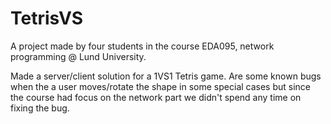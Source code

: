 TetrisVS
========

A project made by four students in the course EDA095, network programming @ Lund University. 

Made a server/client solution for a 1VS1 Tetris game. Are some known bugs when the a user moves/rotate the shape in some special cases but since the course had focus on the network part we didn't spend any time on fixing the bug.
